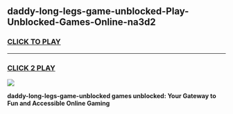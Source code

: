 
## daddy-long-legs-game-unblocked-Play-Unblocked-Games-Online-na3d2
<h3>
<a href="https://premium76.site?title=daddy-long-legs-game-unblocked&ref=24A">CLICK TO PLAY</a></h3>
<hr>

<h3>
<a href="https://premium76.site?title=daddy-long-legs-game-unblocked&ref=24A">CLICK 2 PLAY</a>
  
</h3>

<a href="https://premium76.site?title=daddy-long-legs-game-unblocked&ref=24A"><img src="https://clearcache.store/games.png"></a>


**daddy-long-legs-game-unblocked games unblocked: Your Gateway to Fun and Accessible Online Gaming**
